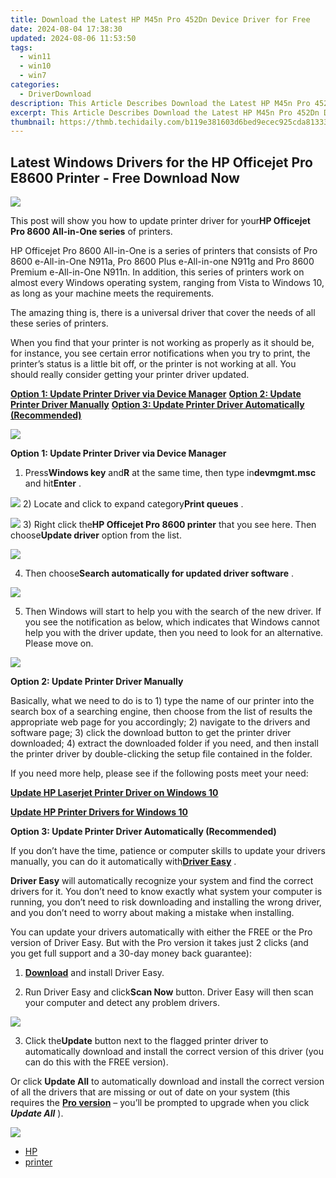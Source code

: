 ```yaml
---
title: Download the Latest HP M45n Pro 452Dn Device Driver for Free
date: 2024-08-04 17:38:30
updated: 2024-08-06 11:53:50
tags:
  - win11
  - win10
  - win7
categories:
  - DriverDownload
description: This Article Describes Download the Latest HP M45n Pro 452Dn Device Driver for Free
excerpt: This Article Describes Download the Latest HP M45n Pro 452Dn Device Driver for Free
thumbnail: https://thmb.techidaily.com/b119e381603d6bed9ecec925cda81333c3ae9fa13dd7e2286051886237daee19.jpg
---
```


## Latest Windows Drivers for the HP Officejet Pro E8600 Printer - Free Download Now

![](https://ssl-product-images.www8-hp.com/digmedialib/prodimg/lowres/c02926047.png)

 This post will show you how to update printer driver for your**HP Officejet Pro 8600 All-in-One series** of printers.

 HP Officejet Pro 8600 All-in-One is a series of printers that consists of Pro 8600 e-All-in-One N911a, Pro 8600 Plus e-All-in-one N911g and Pro 8600 Premium e-All-in-One N911n. In addition, this series of printers work on almost every Windows operating system, ranging from Vista to Windows 10, as long as your machine meets the requirements.

 The amazing thing is, there is a universal driver that cover the needs of all these series of printers.

 When you find that your printer is not working as properly as it should be, for instance, you see certain error notifications when you try to print, the printer’s status is a little bit off, or the printer is not working at all. You should really consider getting your printer driver updated.

[**Option 1: Update Printer Driver via Device Manager**](https://tools.techidaily.com/drivereasy/download/)
[**Option 2: Update Printer Driver Manually**](https://tools.techidaily.com/drivereasy/download/)
[**Option 3: Update Printer Driver Automatically (Recommended)**](https://www.drivereasy.com/knowledge/hp-officejet-pro-8600-printer-driver-download-for-windows/#3)

![](https://images.drivereasy.com/wp-content/uploads/2017/05/img_590809f687953.jpg)

 **Option 1: Update Printer Driver via Device Manager**

 1) Press**Windows key** and**R** at the same time, then type in**devmgmt.msc** and hit**Enter** .

![](https://images.drivereasy.com/wp-content/uploads/2017/05/img_5907fef252f36.png)
 2) Locate and click to expand category**Print queues** .

![](https://images.drivereasy.com/wp-content/uploads/2017/05/img_590802e3114a1.jpg)
 3) Right click the**HP Officejet Pro 8600 printer** that you see here. Then choose**Update driver** option from the list.

![](https://images.drivereasy.com/wp-content/uploads/2017/05/img_59080a9f4559f.png)

 4) Then choose**Search automatically for updated driver software** .

![](https://images.drivereasy.com/wp-content/uploads/2017/05/img_59080b75a70a9.jpg)

 5) Then Windows will start to help you with the search of the new driver. If you see the notification as below, which indicates that Windows cannot help you with the driver update, then you need to look for an alternative. Please move on.

![](https://images.drivereasy.com/wp-content/uploads/2017/05/img_59082342e5590.jpg)

 **Option 2: Update Printer Driver Manually**

 Basically, what we need to do is to 1) type the name of our printer into the search box of a searching engine, then choose from the list of results the appropriate web page for you accordingly; 2) navigate to the drivers and software page; 3) click the download button to get the printer driver downloaded; 4) extract the downloaded folder if you need, and then install the printer driver by double-clicking the setup file contained in the folder.

 If you need more help, please see if the following posts meet your need:

[**Update HP Laserjet Printer Driver on Windows 10**](https://tools.techidaily.com/drivereasy/download/)

[**Update HP Printer Drivers for Windows 10**](https://tools.techidaily.com/drivereasy/download/)

**Option 3: Update Printer Driver Automatically (Recommended)**

 If you don’t have the time, patience or computer skills to update your drivers manually, you can do it automatically with[**Driver Easy**](https://tools.techidaily.com/drivereasy/download/) .

**Driver Easy** will automatically recognize your system and find the correct drivers for it. You don’t need to know exactly what system your computer is running, you don’t need to risk downloading and installing the wrong driver, and you don’t need to worry about making a mistake when installing.

 You can update your drivers automatically with either the FREE or the Pro version of Driver Easy. But with the Pro version it takes just 2 clicks (and you get full support and a 30-day money back guarantee):

 1) **[Download](https://tools.techidaily.com/drivereasy/download/)**  and install Driver Easy.

 2) Run Driver Easy and click**Scan Now** button. Driver Easy will then scan your computer and detect any problem drivers.

![](https://images.drivereasy.com/wp-content/uploads/2017/05/img_59082b9478bec.png)

 3) Click the**Update** button next to the flagged printer driver to automatically download and install the correct version of this driver (you can do this with the FREE version).

 Or click **Update All** to automatically download and install the correct version of all the drivers that are missing or out of date on your system (this requires the **[Pro version](https://tools.techidaily.com/drivereasy/download/)**  – you’ll be prompted to upgrade when you click _**Update All**_ ).

![](https://images.drivereasy.com/wp-content/uploads/2017/05/img_59082b8eb2887.jpg)

* [HP](https://tools.techidaily.com/drivereasy/download/)
* [printer](https://tools.techidaily.com/drivereasy/download/)

<ins class="adsbygoogle"
     style="display:block"
     data-ad-format="autorelaxed"
     data-ad-client="ca-pub-7571918770474297"
     data-ad-slot="1223367746"></ins>



<ins class="adsbygoogle"
     style="display:block"
     data-ad-client="ca-pub-7571918770474297"
     data-ad-slot="8358498916"
     data-ad-format="auto"
     data-full-width-responsive="true"></ins>
